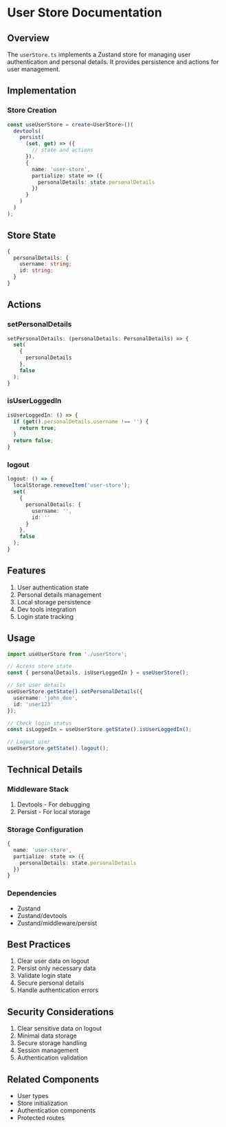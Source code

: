 # User Store Documentation

## Overview
The `userStore.ts` implements a Zustand store for managing user authentication and personal details. It provides persistence and actions for user management.

## Implementation

### Store Creation
```typescript
const useUserStore = create<UserStore>()(
  devtools(
    persist(
      (set, get) => ({
        // state and actions
      }),
      {
        name: 'user-store',
        partialize: state => ({
          personalDetails: state.personalDetails
        })
      }
    )
  )
);
```

## Store State
```typescript
{
  personalDetails: {
    username: string;
    id: string;
  }
}
```

## Actions

### setPersonalDetails
```typescript
setPersonalDetails: (personalDetails: PersonalDetails) => {
  set(
    {
      personalDetails
    },
    false
  );
}
```

### isUserLoggedIn
```typescript
isUserLoggedIn: () => {
  if (get().personalDetails.username !== '') {
    return true;
  }
  return false;
}
```

### logout
```typescript
logout: () => {
  localStorage.removeItem('user-store');
  set(
    {
      personalDetails: {
        username: '',
        id: ''
      }
    },
    false
  );
}
```

## Features
1. User authentication state
2. Personal details management
3. Local storage persistence
4. Dev tools integration
5. Login state tracking

## Usage

```typescript
import useUserStore from './userStore';

// Access store state
const { personalDetails, isUserLoggedIn } = useUserStore();

// Set user details
useUserStore.getState().setPersonalDetails({
  username: 'john_doe',
  id: 'user123'
});

// Check login status
const isLoggedIn = useUserStore.getState().isUserLoggedIn();

// Logout user
useUserStore.getState().logout();
```

## Technical Details

### Middleware Stack
1. Devtools - For debugging
2. Persist - For local storage

### Storage Configuration
```typescript
{
  name: 'user-store',
  partialize: state => ({
    personalDetails: state.personalDetails
  })
}
```

### Dependencies
- Zustand
- Zustand/devtools
- Zustand/middleware/persist

## Best Practices
1. Clear user data on logout
2. Persist only necessary data
3. Validate login state
4. Secure personal details
5. Handle authentication errors

## Security Considerations
1. Clear sensitive data on logout
2. Minimal data storage
3. Secure storage handling
4. Session management
5. Authentication validation

## Related Components
- User types
- Store initialization
- Authentication components
- Protected routes
